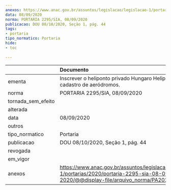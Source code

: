 ```yaml
---
anexos: https://www.anac.gov.br/assuntos/legislacao/legislacao-1/portarias/2020/portaria-2295-sia-08-09-2020/@@display-file/arquivo_norma/PA2020-2295.pdf
data: 08/09/2020
norma: PORTARIA 2295/SIA, 08/09/2020
publicacao: DOU 08/10/2020, Seção 1, pág. 44
tags:
- portaria
tipo_normatico: Portaria
hide: 
- toc 
 
---
```


|                    | Documento                                                                                                                                         |
|:-------------------|:--------------------------------------------------------------------------------------------------------------------------------------------------|
| ementa             | Inscrever o heliponto privado Hungaro Helipark (TO) no cadastro de aeródromos.                                                                    |
| norma              | PORTARIA 2295/SIA, 08/09/2020                                                                                                                     |
| tornada_sem_efeito |                                                                                                                                                   |
| alterada           |                                                                                                                                                   |
| data               | 08/09/2020                                                                                                                                        |
| outros             |                                                                                                                                                   |
| tipo_normatico     | Portaria                                                                                                                                          |
| publicacao         | DOU 08/10/2020, Seção 1, pág. 44                                                                                                                  |
| revogada           |                                                                                                                                                   |
| em_vigor           |                                                                                                                                                   |
| anexos             | https://www.anac.gov.br/assuntos/legislacao/legislacao-1/portarias/2020/portaria-2295-sia-08-09-2020/@@display-file/arquivo_norma/PA2020-2295.pdf |